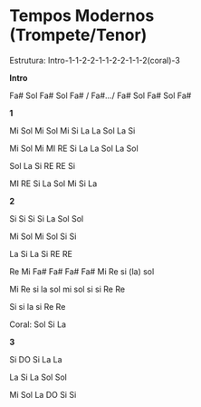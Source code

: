 # **Tempos Modernos (Trompete/Tenor)**

Estrutura: Intro-1-1-2-2-1-1-2-2-1-1-2(coral)-3

**Intro**

Fa# Sol Fa# Sol Fa# / Fa#.../ Fa# Sol Fa# Sol Fa#

**1**

Mi Sol Mi Sol Mi Si La La Sol La Si

Mi Sol Mi MI RE Si La La Sol La Sol

Sol La Si RE RE Si

MI RE Si La Sol Mi Si La

**2**

Si Si Si Si La Sol Sol

Mi Sol Mi Sol Si Si

La Si La Si RE RE

Re Mi Fa# Fa# Fa# Fa# Mi Re si (la) sol

Mi Re si la sol mi sol si si Re Re

Si si la si Re Re

Coral: Sol Si La

**3**

Si DO Si La La

La Si La Sol Sol

Mi Sol La DO Si Si
